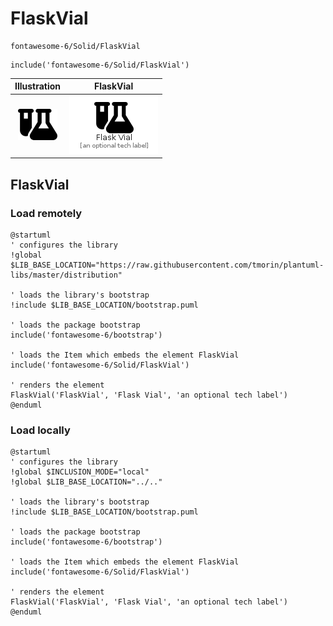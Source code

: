 # FlaskVial


```text
fontawesome-6/Solid/FlaskVial
```

```text
include('fontawesome-6/Solid/FlaskVial')
```



| Illustration | FlaskVial |
| :---: | :---: |
| ![illustration for Illustration](../../fontawesome-6/Solid/FlaskVial.png) | ![illustration for FlaskVial](../../fontawesome-6/Solid/FlaskVial.Local.png) |




## FlaskVial

### Load remotely
```plantuml
@startuml
' configures the library
!global $LIB_BASE_LOCATION="https://raw.githubusercontent.com/tmorin/plantuml-libs/master/distribution"

' loads the library's bootstrap
!include $LIB_BASE_LOCATION/bootstrap.puml

' loads the package bootstrap
include('fontawesome-6/bootstrap')

' loads the Item which embeds the element FlaskVial
include('fontawesome-6/Solid/FlaskVial')

' renders the element
FlaskVial('FlaskVial', 'Flask Vial', 'an optional tech label')
@enduml
```

### Load locally
```plantuml
@startuml
' configures the library
!global $INCLUSION_MODE="local"
!global $LIB_BASE_LOCATION="../.."

' loads the library's bootstrap
!include $LIB_BASE_LOCATION/bootstrap.puml

' loads the package bootstrap
include('fontawesome-6/bootstrap')

' loads the Item which embeds the element FlaskVial
include('fontawesome-6/Solid/FlaskVial')

' renders the element
FlaskVial('FlaskVial', 'Flask Vial', 'an optional tech label')
@enduml
```

